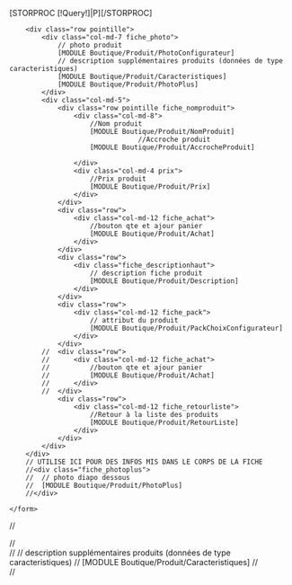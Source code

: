 [STORPROC [!Query!]|P][/STORPROC]
<div class="row">
	<form method="post" action="/[!Lien!]" name="achat" id="FicheProduit" class="col-md-12" >
		<input type="hidden" id="PackType" value="[!P::TypeProduit!]" />

		<div class="row pointille">
			<div class="col-md-7 fiche_photo">
				// photo produit 
				[MODULE Boutique/Produit/PhotoConfigurateur]
				// description supplémentaires produits (données de type caracteristiques)
				[MODULE Boutique/Produit/Caracteristiques]
				[MODULE Boutique/Produit/PhotoPlus]
			</div>
			<div class="col-md-5">
				<div class="row pointille fiche_nomproduit">
					<div class="col-md-8">
						//Nom produit
						[MODULE Boutique/Produit/NomProduit]
 	                    			//Accroche produit
						[MODULE Boutique/Produit/AccrocheProduit]
						
					</div>
					<div class="col-md-4 prix">
						//Prix produit
						[MODULE Boutique/Produit/Prix]
 					</div>
				</div>
				<div class="row">
					<div class="col-md-12 fiche_achat">
						//bouton qte et ajour panier
						[MODULE Boutique/Produit/Achat]
					</div>
				</div>
				<div class="row">
					<div class="fiche_descriptionhaut">
						// description fiche produit
						[MODULE Boutique/Produit/Description]
					</div>
				</div>
				<div class="row">
					<div class="col-md-12 fiche_pack">
						// attribut du produit
						[MODULE Boutique/Produit/PackChoixConfigurateur]
					</div>
				</div>
			//	<div class="row">
			//		<div class="col-md-12 fiche_achat">
			//			//bouton qte et ajour panier
			//			[MODULE Boutique/Produit/Achat]
			//		</div>
			//	</div>
				<div class="row">
					<div class="col-md-12 fiche_retourliste">
						//Retour à la liste des produits
						[MODULE Boutique/Produit/RetourListe]
					</div>
				</div>
			</div>
		</div>
		// UTILISE ICI POUR DES INFOS MIS DANS LE CORPS DE LA FICHE
		//<div class="fiche_photoplus">
		//	// photo diapo dessous
		//	[MODULE Boutique/Produit/PhotoPlus]
		//</div>
		
	</form>
	
</div>

//<div class="row">
//	<div class="col-md-12">
//		// description supplémentaires produits (données de type caracteristiques)
//		[MODULE Boutique/Produit/Caracteristiques]
//	</div>
//</div>
